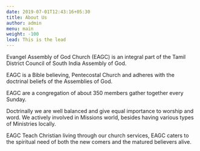 ```yaml
---
date: 2019-07-01T12:43:16+05:30
title: About Us
author: admin
menu: main
weight: -100
lead: This is the lead 
---
```

Evangel Assembly of God Church (EAGC) is an integral part of the Tamil District Council of South India Assembly of God.
 

EAGC is a Bible believing, Pentecostal Church and adheres with the doctrinal beliefs of the Assemblies of God. 

 
EAGC are a congregation of about 350 members gather together every Sunday.
	
	
Doctrinally we are well balanced and give equal importance to worship and word.  We actively involved in Missions world, besides having various types of Ministries locally. 


EAGC Teach Christian living through our church services, EAGC caters to the spiritual need of both the new comers and the matured believers alive.                         

